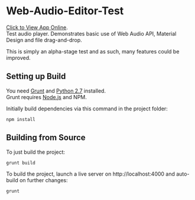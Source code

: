 # Web-Audio-Editor-Test
[Click to View App Online](https://testing.jamiegl.com/audioeditor/#).  
Test audio player. Demonstrates basic use of Web Audio API, Material Design and file drag-and-drop.

This is simply an alpha-stage test and as such, many features could be improved.

## Setting up Build
You need [Grunt](https://gruntjs.com/)
and [Python 2.7](https://www.python.org/downloads/release/python-2713/) installed.  
Grunt requires [Node.js](https://nodejs.org) and NPM.

Initially build dependencies via this command in the project folder:

    npm install

## Building from Source
To just build the project:

    grunt build

To build the project, launch a live server on http://localhost:4000 and auto-build on further changes:

    grunt
